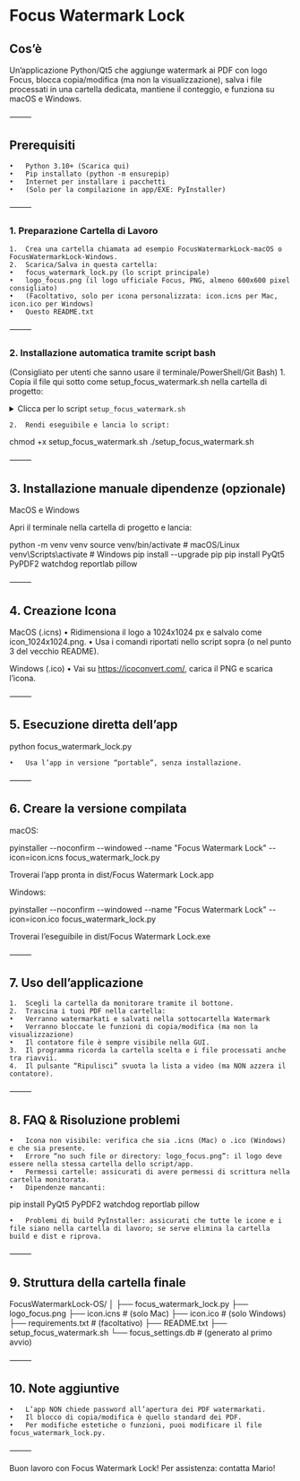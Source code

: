 # Focus Watermark Lock

## Cos’è

Un’applicazione Python/Qt5 che aggiunge watermark ai PDF con logo Focus, blocca copia/modifica (ma non la visualizzazione), salva i file processati in una cartella dedicata, mantiene il conteggio, e funziona su macOS e Windows.

⸻

## Prerequisiti
	•	Python 3.10+ (Scarica qui)
	•	Pip installato (python -m ensurepip)
	•	Internet per installare i pacchetti
	•	(Solo per la compilazione in app/EXE: PyInstaller)

⸻

### 1. Preparazione Cartella di Lavoro
	1.	Crea una cartella chiamata ad esempio FocusWatermarkLock-macOS o FocusWatermarkLock-Windows.
	2.	Scarica/Salva in questa cartella:
	•	focus_watermark_lock.py (lo script principale)
	•	logo_focus.png (il logo ufficiale Focus, PNG, almeno 600x600 pixel consigliato)
	•	(Facoltativo, solo per icona personalizzata: icon.icns per Mac, icon.ico per Windows)
	•	Questo README.txt

⸻

### 2. Installazione automatica tramite script bash

(Consigliato per utenti che sanno usare il terminale/PowerShell/Git Bash)
	1.	Copia il file qui sotto come setup_focus_watermark.sh nella cartella di progetto:

<details>
<summary>Clicca per lo script <code>setup_focus_watermark.sh</code></summary>


#!/bin/bash

APPNAME="Focus Watermark Lock"
PYFILE="focus_watermark_lock.py"
LOGO_PNG="logo_focus.png"

echo ""
echo "========== Focus Watermark Lock Setup =========="
echo "OS Detected: $(uname)"

# STEP 1: Ambiente virtuale
if [ ! -d "venv" ]; then
    echo "[*] Creo ambiente virtuale..."
    python3 -m venv venv || python -m venv venv
fi

# Attiva virtualenv
if [[ "$OSTYPE" == "darwin"* ]]; then
    source venv/bin/activate
else
    source venv/Scripts/activate
fi

# STEP 2: Dipendenze
echo "[*] Aggiorno pip e installo dipendenze..."
pip install --upgrade pip
pip install PyQt5 PyPDF2 watchdog reportlab pillow pyinstaller

# STEP 3: Icona
if [[ "$OSTYPE" == "darwin"* ]]; then
    # MAC: crea icon.icns se non esiste
    if [ ! -f "icon.icns" ]; then
        echo "[*] Creo icona .icns dal logo..."
        if [ ! -f "icon_1024x1024.png" ]; then
            cp "$LOGO_PNG" icon_1024x1024.png
        fi
        mkdir -p icon.iconset
        sips -z 16 16     icon_1024x1024.png --out icon.iconset/icon_16x16.png
        sips -z 32 32     icon_1024x1024.png --out icon.iconset/icon_16x16@2x.png
        sips -z 32 32     icon_1024x1024.png --out icon.iconset/icon_32x32.png
        sips -z 64 64     icon_1024x1024.png --out icon.iconset/icon_32x32@2x.png
        sips -z 128 128   icon_1024x1024.png --out icon.iconset/icon_128x128.png
        sips -z 256 256   icon_1024x1024.png --out icon.iconset/icon_128x128@2x.png
        sips -z 256 256   icon_1024x1024.png --out icon.iconset/icon_256x256.png
        sips -z 512 512   icon_1024x1024.png --out icon.iconset/icon_256x256@2x.png
        sips -z 512 512   icon_1024x1024.png --out icon.iconset/icon_512x512.png
        cp icon_1024x1024.png icon.iconset/icon_512x512@2x.png
        iconutil -c icns icon.iconset
        echo "    -> Creato icon.icns"
    fi
    ICON="--icon=icon.icns"
else
    # WINDOWS: controlla presenza icon.ico
    if [ ! -f "icon.ico" ]; then
        echo "[!] Non hai icon.ico. Creala su icoconvert.com dal logo_focus.png"
        ICON=""
    else
        ICON="--icon=icon.ico"
    fi
fi

# STEP 4: Compilazione con PyInstaller
echo "[*] Compilo l'app con PyInstaller..."
if [[ "$OSTYPE" == "darwin"* ]]; then
    pyinstaller --noconfirm --windowed --name "$APPNAME" $ICON "$PYFILE"
    echo "-> Troverai l'app in dist/$APPNAME.app"
else
    pyinstaller --noconfirm --windowed --name "$APPNAME" $ICON "$PYFILE"
    echo "-> Troverai l'app in dist/$APPNAME.exe"
fi

echo ""
echo "========== Setup completato! =========="
echo "Per avviare in modalità portable: "
echo "    source venv/bin/activate && python $PYFILE"
echo ""

</details>


	2.	Rendi eseguibile e lancia lo script:

chmod +x setup_focus_watermark.sh
./setup_focus_watermark.sh



⸻

## 3. Installazione manuale dipendenze (opzionale)

MacOS e Windows

Apri il terminale nella cartella di progetto e lancia:

python -m venv venv
source venv/bin/activate        # macOS/Linux
venv\Scripts\activate           # Windows
pip install --upgrade pip
pip install PyQt5 PyPDF2 watchdog reportlab pillow


⸻

## 4. Creazione Icona

MacOS (.icns)
	•	Ridimensiona il logo a 1024x1024 px e salvalo come icon_1024x1024.png.
	•	Usa i comandi riportati nello script sopra (o nel punto 3 del vecchio README).

Windows (.ico)
	•	Vai su https://icoconvert.com/, carica il PNG e scarica l’icona.

⸻

## 5. Esecuzione diretta dell’app

python focus_watermark_lock.py

	•	Usa l’app in versione “portable”, senza installazione.

⸻

## 6. Creare la versione compilata

macOS:

pyinstaller --noconfirm --windowed --name "Focus Watermark Lock" --icon=icon.icns focus_watermark_lock.py

Troverai l’app pronta in dist/Focus Watermark Lock.app

Windows:

pyinstaller --noconfirm --windowed --name "Focus Watermark Lock" --icon=icon.ico focus_watermark_lock.py

Troverai l’eseguibile in dist/Focus Watermark Lock.exe

⸻

## 7. Uso dell’applicazione
	1.	Scegli la cartella da monitorare tramite il bottone.
	2.	Trascina i tuoi PDF nella cartella:
	•	Verranno watermarkati e salvati nella sottocartella Watermark
	•	Verranno bloccate le funzioni di copia/modifica (ma non la visualizzazione)
	•	Il contatore file è sempre visibile nella GUI.
	3.	Il programma ricorda la cartella scelta e i file processati anche tra riavvii.
	4.	Il pulsante “Ripulisci” svuota la lista a video (ma NON azzera il contatore).

⸻

## 8. FAQ & Risoluzione problemi
	•	Icona non visibile: verifica che sia .icns (Mac) o .ico (Windows) e che sia presente.
	•	Errore “no such file or directory: logo_focus.png”: il logo deve essere nella stessa cartella dello script/app.
	•	Permessi cartelle: assicurati di avere permessi di scrittura nella cartella monitorata.
	•	Dipendenze mancanti:

pip install PyQt5 PyPDF2 watchdog reportlab pillow


	•	Problemi di build PyInstaller: assicurati che tutte le icone e i file siano nella cartella di lavoro; se serve elimina la cartella build e dist e riprova.

⸻

## 9. Struttura della cartella finale

FocusWatermarkLock-OS/
│
├── focus_watermark_lock.py
├── logo_focus.png
├── icon.icns   # (solo Mac)
├── icon.ico    # (solo Windows)
├── requirements.txt  # (facoltativo)
├── README.txt
├── setup_focus_watermark.sh
└── focus_settings.db  # (generato al primo avvio)


⸻

## 10. Note aggiuntive
	•	L’app NON chiede password all’apertura dei PDF watermarkati.
	•	Il blocco di copia/modifica è quello standard dei PDF.
	•	Per modifiche estetiche o funzioni, puoi modificare il file focus_watermark_lock.py.

⸻

Buon lavoro con Focus Watermark Lock!
Per assistenza: contatta Mario!
